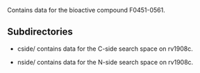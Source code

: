 Contains data for the bioactive compound F0451-0561.

## Subdirectories

- cside/ contains data for the C-side search space on rv1908c.

- nside/ contains data for the N-side search space on rv1908c.

